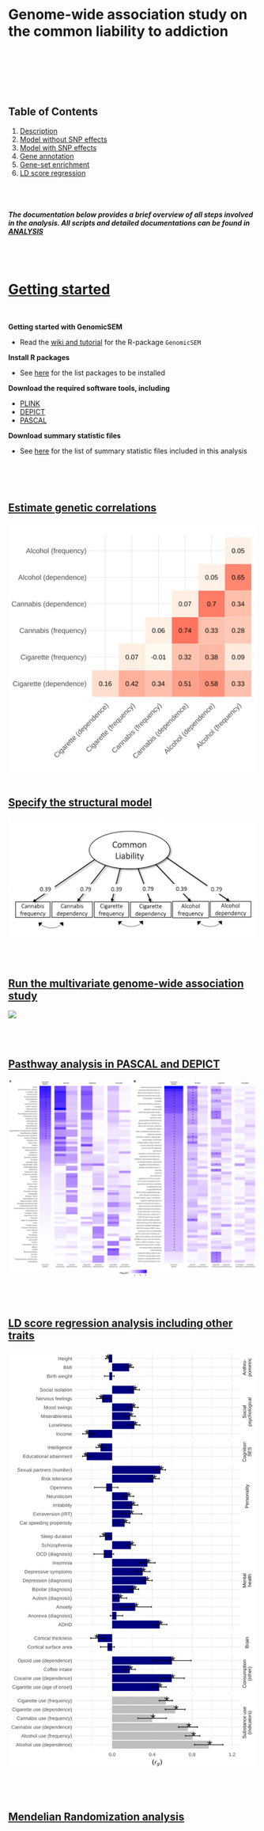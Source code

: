 Genome-wide association study on the common liability to addiction
================

</br></br></br></br></br>

## Table of Contents

1.  [Description](#description)
2.  [Model without SNP effects](#model)
3.  [Model with SNP effects](#modelSNP)
4.  [Gene annotation](#functional)
5.  [Gene-set enrichment](#enrichment)
6.  [LD score regression](#ldsc)

</br></br>

#### *The documentation below provides a brief overview of all steps involved in the analysis. All scripts and detailed documentations can be found in [ANALYSIS](https://github.com/TabeaSchoeler/TS2021_CommonLiabAddiction/tree/master/analysis)*

</br></br>

# [Getting started](#description)

</br>

**Getting started with GenomicSEM**

-   Read the [wiki and
    tutorial](https://github.com/GenomicSEM/GenomicSEM/wiki) for the
    R-package `GenomicSEM`

**Install R packages**

-   See
    [here](https://github.com/TabeaSchoeler/TS2021_CommonLiabAddiction/tree/master/analysis)
    for the list packages to be installed

**Download the required software tools, including**

-   [PLINK](https://www.cog-genomics.org/plink/)
-   [DEPICT](https://data.broadinstitute.org/mpg/depict/)
-   [PASCAL](https://www2.unil.ch/cbg/index.php?title=Pascal)

**Download summary statistic files**

-   See
    [here](https://github.com/TabeaSchoeler/TS2021_CommonLiabAddiction/tree/master/analysis)
    for the list of summary statistic files included in this analysis

</br></br></br>

## [Estimate genetic correlations](https://github.com/TabeaSchoeler/TS2021_CommonLiabAddiction/tree/master/analysis)

![](results/figures/CorrGWA.svg) </br></br>

## [Specify the structural model](https://github.com/TabeaSchoeler/TS2021_CommonLiabAddiction/tree/master/analysis)

![](results/figures/strucModel.png)

</br></br>

## [Run the multivariate genome-wide association study](https://github.com/TabeaSchoeler/TS2021_CommonLiabAddiction/tree/master/analysis)

![](results/figures/ManHplot_commonLiability.jpeg)

</br></br>

## [Pasthway analysis in PASCAL and DEPICT](https://github.com/TabeaSchoeler/TS2021_CommonLiabAddiction/tree/master/analysis)

![](results/figures/pascalPlot_comb.svg)

</br></br>

## [LD score regression analysis including other traits](https://github.com/TabeaSchoeler/TS2021_CommonLiabAddiction/tree/master/analysis)

![](results/figures/PlotLDScore.svg)

</br></br>

## [Mendelian Randomization analysis](https://github.com/TabeaSchoeler/TS2021_CommonLiabAddiction/tree/master/analysis#mendelian-randomization-analysis)

</br></br>
